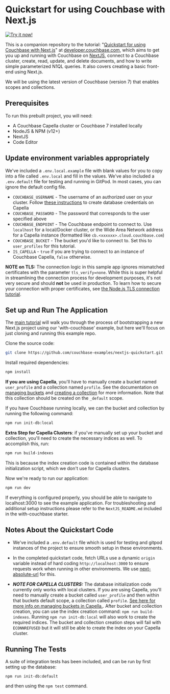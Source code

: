 # Quickstart for using Couchbase with Next.js


[![Try it now!](https://da-demo-images.s3.amazonaws.com/runItNow_outline.png?couchbase-example=nextjs-quickstart-repo&source=github)](https://gitpod.io/#https://github.com/couchbase-examples/nextjs-quickstart)

This is a companion repository to the tutorial: "[Quickstart for using Couchbase with Next.js](https://developer.couchbase.com/tutorial-quickstart-nextjs/)" at [developer.couchbase.com](https://developer.couchbase.com), which aims to get you up and running with Couchbase on [NextJS](https://nextjs.org/), connect to a Couchbase cluster, create, read, update, and delete documents, and how to write simple parameterized N1QL queries. It also covers creating a basic front-end using Next.js.

We will be using the latest version of Couchbase (version 7) that enables scopes and collections.

## Prerequisites

To run this prebuilt project, you will need:

- A Couchbase Capella cluster or Couchbase 7 installed locally
- NodeJS & NPM (v12+)
- NextJS
- Code Editor

## Update environment variables appropriately

We've included a `.env.local.example` file with blank values for you to copy into a file called `.env.local` and fill in the values. We've also included a `.env.default` file for testing and running in GitPod. In most cases, you can ignore the default config file. 
- `COUCHBASE_USERNAME` - The username of an authorized user on your cluster. Follow [these instructions](https://docs.couchbase.com/cloud/clusters/manage-database-users.html#create-database-credentials) to create database credentials on Capella
- `COUCHBASE_PASSWORD` - The password that corresponds to the user specified above
- `COUCHBASE_ENDPOINT` - The Couchbase endpoint to connect to. Use `localhost` for a local/Docker cluster, or the Wide Area Network address for a Capella instance (formatted like `cb.<xxxxxx>.cloud.couchbase.com`)
- `COUCHBASE_BUCKET` - The bucket you'd like to connect to. Set this to `user_profiles` for this tutorial.
- `IS_CAPELLA` - `true` if you are trying to connect to an instance of Couchbase Capella, `false` otherwise.

**NOTE on TLS:** The connection logic in this sample app ignores mismatched certificates with the parameter `tls_verify=none`. While this is super helpful in streamlining the connection process for development purposes, it's not very secure and should **not** be used in production. To learn how to secure your connection with proper certificates, see [the Node.js TLS connection tutorial](https://developer.couchbase.com/tutorial-nodejs-tls-connection).

## Set up and Run The Application
The [main tutorial](https://developer.couchbase.com/tutorial-quickstart-nextjs/) will walk you through the process of bootstrapping a new Next.js project using our 'with-couchbase' example, but here we'll focus on just cloning and running this example repo.

Clone the source code:

```sh
git clone https://github.com/couchbase-examples/nextjs-quickstart.git
```

Install required dependencies:
```sh
npm install
```

**If you are using Capella**, you'll have to manually create a bucket named `user_profile` and a collection named `profile`. See the documentation on [managing buckets](https://docs.couchbase.com/cloud/clusters/data-service/manage-buckets.html) and [creating a collection](https://docs.couchbase.com/cloud/clusters/data-service/scopes-collections.html#create-a-collection) for more information. Note that this collection should be created on the `_default` scope.


If you have Couchbase running locally, we can the bucket and collection by running the following command:
```sh
npm run init-db:local
```

**Extra Step for Capella Clusters**: if you've manually set up your bucket and collection, you'll need to create the necessary indices as well. To accomplish this, run:
```sh
npm run build-indexes
```
This is because the index creation code is contained within the database initialization script, which we don't use for Capella clusters.


Now we're ready to run our application:
```sh
npm run dev
```

If everything is configured properly, you should be able to navigate to localhost:3000 to see the example application. For troubleshooting and additional setup instructions please refer to the `NextJS_README.md` included in the with-couchbase starter.

## Notes About the Quickstart Code
- We've included a `.env.default` file which is used for testing and gitpod instances of the project to ensure smooth setup in these environments.

- In the completed quickstart code, fetch URLs use a dynamic `origin` variable instead of hard coding `http://localhost:3000` to ensure requests work when running in other environments. We use [next-absolute-url](https://www.npmjs.com/package/next-absolute-url) for this.

- _**NOTE FOR CAPELLA CLUSTERS:**_ The database initialization code currently only works with local clusters. If you are using Capella, you'll need to manually create a bucket called `user_profile` and then within that buckets default scope, a collection called `profile`. [See here for more info on managing buckets in Capella.](https://docs.couchbase.com/cloud/clusters/data-service/manage-buckets.html). After bucket and collection creation, you can use the index creation command: `npm run build-indexes`. Running `npm run init-db:local` will also work to create the required indices. The bucket and collection creation steps will fail with `ECONNREFUSED` but it will still be able to create the index on your Capella cluster.

## Running The Tests
A suite of integration tests has been included, and can be run by first setting up the database:
```
npm run init-db:default
```
and then using the `npm test` command.
